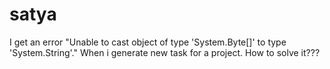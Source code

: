 satya
=====

I get an error "Unable to cast object of type 'System.Byte[]' to type 'System.String'." When i generate new task for a project. How to solve it???
